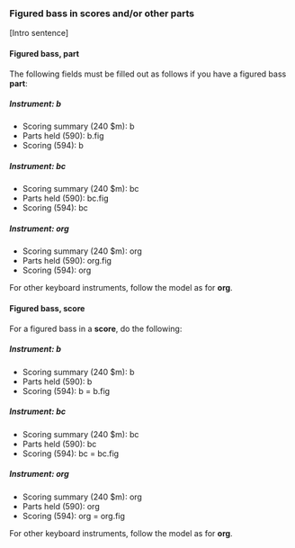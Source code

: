 ###	Figured bass in scores and/or other parts  
[Intro sentence]

#### Figured bass, part

The following fields must be filled out as follows if you have a figured bass **part**:

##### Instrument: b

- Scoring summary (240 $m): b  
- Parts held (590): b.fig  
- Scoring (594): b

##### Instrument: bc

- Scoring summary (240 $m): bc  
- Parts held (590): bc.fig  
- Scoring (594): bc

##### Instrument: org

- Scoring summary (240 $m): org  
- Parts held (590): org.fig  
- Scoring (594): org

For other keyboard instruments, follow the model as for **org**.

#### Figured bass, score

For a figured bass in a **score**, do the following:

##### Instrument: b

- Scoring summary (240 $m): b  
- Parts held (590): b  
- Scoring (594): b = b.fig

##### Instrument: bc

- Scoring summary (240 $m): bc  
- Parts held (590): bc  
- Scoring (594): bc = bc.fig

##### Instrument: org

- Scoring summary (240 $m): org  
- Parts held (590): org  
- Scoring (594): org = org.fig

For other keyboard instruments, follow the model as for **org**.

